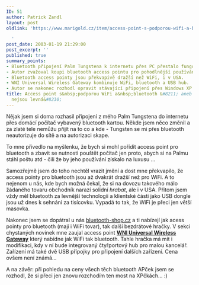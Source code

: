 ```yaml
---
ID: 51
author: Patrick Zandl
layout: post
oldlink: 'https://www.marigold.cz/item/access-point-s-podporou-wifi-a-bluetooth-aneb-apcka-s-bluetooth-nejsou-levna

  '
post_date: 2003-01-19 21:29:00
post_excerpt: ''
published: true
summary_points:
- Bluetooth připojení Palm Tungstena k internetu přes PC přestalo fungovat.
- Autor zvažoval koupi bluetooth access pointu pro pohodlnější používání Palmu.
- Bluetooth access pointy jsou překvapivě dražší než WiFi, i v USA.
- WNI Universal Wireless Gateway kombinuje WiFi, bluetooth a USB hub.
- Autor se nakonec rozhodl opravit stávající připojení přes Windows XP.
title: Access point s&nbsp;podporou WiFi a&nbsp;bluetooth &#8211; aneb APčka s&nbsp;bluetooth
  nejsou levná&#8230;
---
```


<p>
Nějak jsem si doma rozhasil připojení z mého Palm Tungstena do internetu přes domácí počítač vybavený bluetooth kartou. Někde jsem něco změnil a za zlaté tele nemůžu přijít na to co a kde - Tungsten se mi přes bluetooth neautorizuje do sítě a na autorizaci skape. </p>

<p>
To mne přivedlo na myšlenku, že bych si mohl pořídit access point pro bluetooth a zbavit se nutnosti pouštět počítač jen proto, abych si na Palmu stáhl poštu atd - čili že by jeho používání získalo na luxusu ...</p>

<p>
Samozřejmě jsem do toho nechtěl vrazit jmění a dost mne překvapilo, že access pointy pro bluetooth jsou až dvakrát dražší než pro WiFi. A to nejenom u nás, kde bych možná čekal, že si na dovozu takového málo žádaného tovaru obchodník narazí solidní <EM>hrabat</EM>, ale i v USA. Přitom jsem vždy měl bluetooth za levnější technologii a klientské části jako USB dongle jsou už dnes k sehnání za tisícovku. Vypadá to tak, že WiFi je přeci jen větší masovka. </p>

<p>
Nakonec jsem se dopátral u nás <A href="http://www.bluetooth-shop.cz/" target=_blank>bluetooth-shop.cz</A> a ti nabízejí jak acess pointy pro bluetooth (mají i WiFi tovar), tak další bezdrátové hračky.&#160;V sekci chystaných novinek mne zaujal access point <A href="http://www.bluetooth-shop.cz/pd-2063402843.htm" target=_blank><STRONG>WNI Universal Wireless Gateway</STRONG></A> který nabídne jak WiFi tak bluetooth. Tahle hračka má mít i modifikaci, kdy v ní bude integrovaný čtyřportový hub pro malou kancelář. Zařízení má také dvě USB přípojky pro připojení dalších zařízení. Cena ovšem není známá... </p>

<p>
A na závěr: při pohledu na ceny všech těch bluetooth APček jsem se rozhodl, že si přeci jen znovu rozchodím ten most na XPčkách... :)</p>